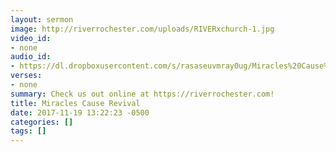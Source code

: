 ```yaml
---
layout: sermon
image: http://riverrochester.com/uploads/RIVERxchurch-1.jpg
video_id:
- none
audio_id:
- https://dl.dropboxusercontent.com/s/rasaseuvmray0ug/Miracles%20Cause%20Revivial.mp3?dl=0
verses:
- none
summary: Check us out online at https://riverrochester.com!
title: Miracles Cause Revival
date: 2017-11-19 13:22:23 -0500
categories: []
tags: []
---
```

